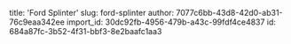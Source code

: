 title: 'Ford Splinter'
slug: ford-splinter
author: 7077c6bb-43d8-42d0-ab31-76c9eaa342ee
import_id: 30dc92fb-4956-479b-a43c-99fdf4ce4837
id: 684a87fc-3b52-4f31-bbf3-8e2baafc1aa3
